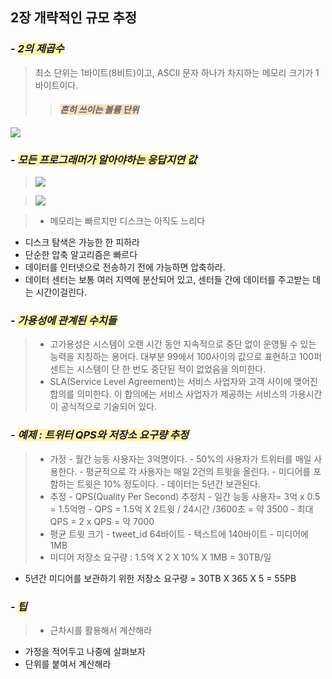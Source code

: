## 2장 개략적인 규모 추정

### - <span style="background-color:#fff5b1">_2의 제곱수_</span>
> 최소 단위는 1바이트(8비트)이고, ASCII 문자 하나가 차지하는 메모리 크기가 1바이트이다.
> >#### <span style='background-color:#f7ddbe'>**_흔히 쓰이는 볼륨 단위_**</span>
![](https://velog.velcdn.com/images/kjeng7897/post/bea85176-581c-40dc-9bc6-2a5a894bbc72/image.png)

### - <span style="background-color:#fff5b1">_모든 프로그래머가 알아야하는 응답지연 값_</span>
>![](https://velog.velcdn.com/images/kjeng7897/post/f5ebf651-ba63-4668-b749-da77c40c4c8f/image.png)

>![](https://velog.velcdn.com/images/kjeng7897/post/2298ea22-6471-4b0b-80b6-ff394e8b24ec/image.png)

> - 메모리는 빠르지만 디스크는 아직도 느리다
- 디스크 탐색은 가능한 한 피하라
- 단순한 압축 알고리즘은 빠르다
- 데이터를 인터넷으로 전송하기 전에 가능하면 압축하라.
- 데이터 센터는 보통 여러 지역에 분산되어 있고, 센터들 간에 데이터를 주고받는 데는 시간이걸린다.

### - <span style="background-color:#fff5b1">_가용성에 관계된 수치들_</span>
> - 고가용성은 시스템이 오랜 시간 동안 지속적으로 중단 없이 운영될 수 있는 능력을 지칭하는 용어다. 대부분 99에서 100사이의 값으로 표현하고 100퍼센트는 시스템이 단 한 번도 중단된 적이 없었음을 의미한다. 
> - SLA(Service Level Agreement)는 서비스 사업자와 고객 사이에 맺어진 합의를 의미한다. 이 합의에는 서비스 사업자가 제공하는 서비스의 가용시간이 공식적으로 기술되어 있다. 


### - <span style="background-color:#fff5b1">_예제 : 트위터 QPS와 저장소 요구량 추정_</span>
> - 가정
	- 월간 능동 사용자는 3억명이다.
    - 50%의 사용자가 트위터를 매일 사용한다.
    - 평균적으로 각 사용자는 매일 2건의 트윗을 올린다.
    - 미디어를 포함하는 트윗은 10% 정도이다.
    - 데이터는 5년간 보관된다.
> - 추정
	- QPS(Quality Per Second) 추정치
    - 일간 능동 사용자= 3억 x 0.5 = 1.5억명
    - QPS = 1.5억 X 2트윗 / 24시간 /3600초 = 약 3500
    - 최대 QPS = 2 x QPS = 약 7000
>- 평균 트윗 크기
	- tweet_id 64바이트
    - 텍스트에 140바이트
    - 미디어에 1MB
>- 미디어 저장소 요구량 : 1.5억 X 2 X 10% X 1MB = 30TB/일
- 5년간 미디어를 보관하기 위한 저장소 요구량 = 30TB X 365 X 5 = 55PB

### - <span style="background-color:#fff5b1">_팁_</span>
>- 근차시를 활용해서 계산해라
- 가정을 적어두고 나중에 살펴보자
- 단위를 붙여서 계산해라

